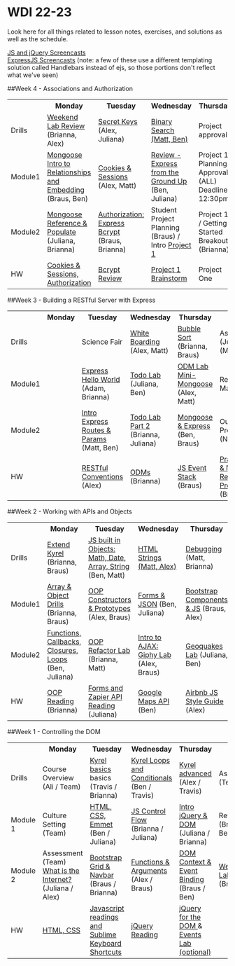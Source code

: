# WDI 22-23

Look here for all things related to lesson notes, exercises, and solutions as well as the schedule.

[JS and jQuery Screencasts](https://www.youtube.com/playlist?list=PLw1xVKFboueks5UMLogE01mdThRU577oa)
<br>
[ExpressJS Screencasts](https://www.youtube.com/playlist?list=PLNcEnkMSwDUkPTztJ8zEJsuTOMdxZshO8) (note: a few of these use a different templating solution called Handlebars instead of ejs, so those portions don't reflect what we've seen)
<!-- ##Week 12 -->
<!-- <table>
  <tr>
    <th></th>
    <th>Monday</th>
    <th>Tuesday</th>
    <th>Wednesday</th>
    <th>Thursday</th>r
    <th>Friday</th>
  </tr>
  <tr>
    <td>Drills</td>
    <td>Drill (tbd)</td>
    <td>Drill (tbd)</td>
    <td>Drill (tbd)</td>
    <td>Drill (tbd)</td>
    <td>Review (Team)</td>
  </tr>
  <tr>
    <td>Module1</td>
    <td>Topic (tbd)</td>
    <td>Topic (tbd)</td>
    <td>Topic (tbd)</td>
    <td>Topic (tbd)</td>
    <td>Review (Team)</td>
  </tr>
  <tr>
    <td>Module2</td>
    <td>Topic (tbd)</td>
    <td>Topic (tbd)</td>
    <td>Topic (tbd)</td>
    <td>Topic (tbd)</td>
    <td>Weekend Lab (Team)</td>
  </tr>
  <tr>
    <td>HW</td>
    <td>Reading (tbd)</td>
    <td>Reading (tbd)</td>
    <td>Reading (tbd)</td>
    <td>Reading (tbd)</td>
    <td>LEAVE BLANK</td>
  </tr>
</table> -->

<!-- ##Week 11 -->
<!-- <table>
  <tr>
    <th></th>
    <th>Monday</th>
    <th>Tuesday</th>
    <th>Wednesday</th>
    <th>Thursday</th>
    <th>Friday</th>
  </tr>
  <tr>
    <td>Drills</td>
    <td>Drill (tbd)</td>
    <td>Drill (tbd)</td>
    <td>Drill (tbd)</td>
    <td>Drill (tbd)</td>
    <td>Review (Team)</td>
  </tr>
  <tr>
    <td>Module1</td>
    <td>Topic (tbd)</td>
    <td>Topic (tbd)</td>
    <td>Topic (tbd)</td>
    <td>Topic (tbd)</td>
    <td>Review (Team)</td>
  </tr>
  <tr>
    <td>Module2</td>
    <td>Topic (tbd)</td>
    <td>Topic (tbd)</td>
    <td>Topic (tbd)</td>
    <td>Topic (tbd)</td>
    <td>Weekend Lab (Team)</td>
  </tr>
  <tr>
    <td>HW</td>
    <td>Reading (tbd)</td>
    <td>Reading (tbd)</td>
    <td>Reading (tbd)</td>
    <td>Reading (tbd)</td>
    <td>LEAVE BLANK</td>
  </tr>
</table> -->

<!-- ##Week 10 -->
<!-- <table>
  <tr>
    <th></th>
    <th>Monday</th>
    <th>Tuesday</th>
    <th>Wednesday</th>
    <th>Thursday</th>
    <th>Friday</th>
  </tr>
  <tr>
    <td>Drills</td>
    <td>Drill (tbd)</td>
    <td>Drill (tbd)</td>
    <td>Drill (tbd)</td>
    <td>Drill (tbd)</td>
    <td>Review (Team)</td>
  </tr>
  <tr>
    <td>Module1</td>
    <td>Topic (tbd)</td>
    <td>Topic (tbd)</td>
    <td>Topic (tbd)</td>
    <td>Topic (tbd)</td>
    <td>Review (Team)</td>
  </tr>
  <tr>
    <td>Module2</td>
    <td>Topic (tbd)</td>
    <td>Topic (tbd)</td>
    <td>Topic (tbd)</td>
    <td>Topic (tbd)</td>
    <td>Weekend Lab (Team)</td>
  </tr>
  <tr>
    <td>HW</td>
    <td>Reading (tbd)</td>
    <td>Reading (tbd)</td>
    <td>Reading (tbd)</td>
    <td>Reading (tbd)</td>
    <td>LEAVE BLANK</td>
  </tr>
</table> -->

<!-- ##Week 9 -->
<!-- <table>
  <tr>
    <th></th>
    <th>Monday</th>
    <th>Tuesday</th>
    <th>Wednesday</th>
    <th>Thursday</th>
    <th>Friday</th>
  </tr>
  <tr>
    <td>Drills</td>
    <td>Drill (tbd)</td>
    <td>Drill (tbd)</td>
    <td>Drill (tbd)</td>
    <td>Drill (tbd)</td>
    <td>Review (Team)</td>
  </tr>
  <tr>
    <td>Module1</td>
    <td>Topic (tbd)</td>
    <td>Topic (tbd)</td>
    <td>Topic (tbd)</td>
    <td>Topic (tbd)</td>
    <td>Review (Team)</td>
  </tr>
  <tr>
    <td>Module2</td>
    <td>Topic (tbd)</td>
    <td>Topic (tbd)</td>
    <td>Topic (tbd)</td>
    <td>Topic (tbd)</td>
    <td>Weekend Lab (Team)</td>
  </tr>
  <tr>
    <td>HW</td>
    <td>Reading (tbd)</td>
    <td>Reading (tbd)</td>
    <td>Reading (tbd)</td>
    <td>Reading (tbd)</td>
    <td>LEAVE BLANK</td>
  </tr>
</table> -->

<!-- ##Week 8 -->
<!-- <table>
  <tr>
    <th></th>
    <th>Monday</th>
    <th>Tuesday</th>
    <th>Wednesday</th>
    <th>Thursday</th>
    <th>Friday</th>
  </tr>
  <tr>
    <td>Drills</td>
    <td>Drill (tbd)</td>
    <td>Drill (tbd)</td>
    <td>Drill (tbd)</td>
    <td>Drill (tbd)</td>
    <td>Review (Team)</td>
  </tr>
  <tr>
    <td>Module1</td>
    <td>Topic (tbd)</td>
    <td>Topic (tbd)</td>
    <td>Topic (tbd)</td>
    <td>Topic (tbd)</td>
    <td>Review (Team)</td>
  </tr>
  <tr>
    <td>Module2</td>
    <td>Topic (tbd)</td>
    <td>Topic (tbd)</td>
    <td>Topic (tbd)</td>
    <td>Topic (tbd)</td>
    <td>Weekend Lab (Team)</td>
  </tr>
  <tr>
    <td>HW</td>
    <td>Reading (tbd)</td>
    <td>Reading (tbd)</td>
    <td>Reading (tbd)</td>
    <td>Reading (tbd)</td>
    <td>LEAVE BLANK</td>
  </tr>
</table> -->

<!-- ##Week 7 -->
<!-- <table>
  <tr>
    <th></th>
    <th>Monday</th>
    <th>Tuesday</th>
    <th>Wednesday</th>
    <th>Thursday</th>
    <th>Friday</th>
  </tr>
  <tr>
    <td>Drills</td>
    <td>Drill (tbd)</td>
    <td>Drill (tbd)</td>
    <td>Drill (tbd)</td>
    <td>Drill (tbd)</td>
    <td>Review (Team)</td>
  </tr>
  <tr>
    <td>Module1</td>
    <td>Topic (tbd)</td>
    <td>Topic (tbd)</td>
    <td>Topic (tbd)</td>
    <td>Topic (tbd)</td>
    <td>Review (Team)</td>
  </tr>
  <tr>
    <td>Module2</td>
    <td>Topic (tbd)</td>
    <td>Topic (tbd)</td>
    <td>Topic (tbd)</td>
    <td>Topic (tbd)</td>
    <td>Weekend Lab (Team)</td>
  </tr>
  <tr>
    <td>HW</td>
    <td>Reading (tbd)</td>
    <td>Reading (tbd)</td>
    <td>Reading (tbd)</td>
    <td>Reading (tbd)</td>
    <td>LEAVE BLANK</td>
  </tr>
</table> -->

<!--##Week 7 - Rails-->
<!--<table>-->
<!--  <tr>-->
<!--    <th></th>-->
<!--    <th>Monday</th>-->
<!--    <th>Tuesday</th>-->
<!--    <th>Wednesday</th>-->
<!--    <th>Thursday</th>-->
<!--    <th>Friday</th>-->
<!--  </tr>-->
<!--  <tr>-->
<!--    <td>Drills</td>-->
<!--    <td><a href="https://github.com/sf-wdi-21/csv_challenge">CSV Challenge</a> (Nathan)</td>-->
<!--    <td><a href="https://github.com/sf-wdi-21/csv_challenge">CSV Challenge</a> (Nathan)</td>-->
<!--    <td>SQL Drills (Justin)</td>-->
<!--    <td>SQL Drills (Justin)</td>-->
<!--    <td>Review (Team)</td>-->
<!--  </tr>-->
<!--  <tr>-->
<!--    <td>Module1</td>-->
<!--    <td><a href="week-07/day-01-models-auth/dawn-models">Migrations &amp; Validations</a> (Nathan)</td>-->
<!--    <td><a href="week-07/day-02-sql/dawn-intro-sql">SQL</a> (Justin)</td>-->
<!--    <td>Rails Views (Ilias)</td>-->
<!--    <td>Intro Rspec (Ilias)</td>-->
<!--    <td>Review (Team)</td>-->
<!--  </tr>-->
<!--  <tr>-->
<!--    <td>Module2</td>-->
<!--    <td><a href="week-07/day-01-models-auth/dusk-auth/readme.md">Auth</a> (Ilias)</td>-->
<!--    <td><a href="week-07/day-02-sql/dusk-sql-relationships">Relationships</a> (Justin)</td>-->
<!--    <td>Asset Pipeline Lab (Nathan)</td>-->
<!--    <td>Testing Rails (Nathan / Ilias)</td>-->
<!--    <td>Weekend Lab (Team)</td>-->
<!--  </tr>-->
<!--  <tr>-->
<!--    <td>HW</td>-->
<!--    <td><a href="/week-07/day-02-sql/dawn-intro-sql/README.md">Intro SQL</a> (Justin)</td>-->
<!--    <td>Rails Guides (Ilias)</td>-->
<!--    <td>Rails Guides (Ilias)</td>-->
<!--    <td>Rails Guides (Ilias)</td>-->
<!--    <td></td>-->
<!--  </tr>-->
<!--</table>-->

<!--##Week 6 - Ruby-->

<!--<table>-->
<!--  <tr>-->
<!--    <th></th>-->
<!--    <th>Monday</th>-->
<!--    <th>Tuesday</th>-->
<!--    <th>Wednesday</th>-->
<!--    <th>Thursday</th>-->
<!--    <th>Friday</th>-->
<!--  </tr>-->
<!--  <tr>-->
<!--    <td>Drills</td>-->
<!--    <td><a href="week-06/day-01-review-and-ruby/dawn-review-and-install-fest">Peer Review</a> (All Morning)</td>-->
<!--    <td><a href="/week-06/drills.md">Regex Drills</a> (Justin)</td>-->
<!--    <td><a href="https://github.com/sf-wdi-21/rubyMerge">Ruby Merge</a> (Ilias)</td>-->
<!--    <td><a href="https://github.com/sf-wdi-21/bubble_sort_ruby">Ruby Bubble Sort</a> (Nathan)</td>-->
<!--    <td>AR Review (Nathan)</td>-->
<!--  </tr>-->
<!--  <tr>-->
<!--    <td>Module1</td>-->
<!--    <td><a href="week-06/day-01-review-and-ruby/dawn-review-and-install-fest/installfest.md">Environment Setup </a> (Justin)</td>-->
<!--    <td><a href="https://github.com/sf-wdi-21/ruby_method_drills">Ruby Method Drills</a> (Nathan)</td>-->
<!--    <td><a href="week-06/day-03-ruby-oop/dawn-ruby-oop">Ruby OOP</a> (Ilias / Justin)</td>-->
<!--    <td><a href="week-06/day-04-rails-intro/dawn-first-rails-app/readme.md">Intro Rails Framework</a> (Ilias)</td>-->
<!--    <td><a href="week-06/day-05-rails-review/dawn-rock-n-rails/readme.md">Rock 'n Rails</a> (Ilias)</td>-->
<!--  </tr>-->
<!--  <tr>-->
<!--    <td>Module2</td>-->
<!--    <td><a href= "week-06/day-01-review-and-ruby/dusk-intro-to-ruby">Intro Ruby</a> (Justin)</td>-->
<!--    <td><a href="https://github.com/sf-wdi-21/username_generator">Username Generator Lab</a> w/ Pairing (Nathan)</td>-->
<!--    <td><a href="https://github.com/sf-wdi-21/car-racing-lab">OOP Lab</a> (Justin / Ilias)</td>-->
<!--    <td><a href="https://github.com/sf-wdi-21/hacktive_record">Intro Active Record</a> (Nathan)</td>-->
<!--    <td><a href="https://github.com/sf-wdi-21/bog-app">Bog App</a> (Justin)</td>-->
<!--  </tr>-->
<!--  <tr>-->
<!--    <td>HW</td>-->
<!--    <td><a href="week-06/day-01-review-and-ruby/dusk-intro-to-ruby/reading-ruby-data-types.md">Datatypes</a> and <a href="week-06/day-01-review-and-ruby/dusk-intro-to-ruby/reading-arrays-hashes-blocks.md">more</a>, <a href="https://github.com/sf-wdi-21/ValidIP">IP Lab</a></td>-->
<!--    <td><a href="week-06/day-03-ruby-oop/dawn-ruby-oop/reading-intro-to-classes.md">OOP Reading</a> (Justin)</td>-->
<!--    <td><a href="week-06/day-04-rails-intro/dawn-first-rails-app/reading-intro-rails.md">Rails Intro</a> (Ilias)</td>-->
<!--    <td><a href="week-06/day-05-rails-review/dawn-rock-n-rails/reading-rails-guides.md">Rails Guides</a> & <a href="http://railsforzombies.org/levels/1">Rails for Zombies</a></td>-->
<!--    <td><a href="how-tos/the_rails_checklist.md">Rails Checklist</a></td>-->
<!--  </tr>-->
<!--</table>-->

<!--##Week 5 - Project 1-->

<!-------->
<!-------->

##Week 4 - Associations and Authorization

<table>
  <tr>
    <th></th>
    <th>Monday</th>
    <th>Tuesday</th>
    <th>Wednesday</th>
    <th>Thursday</th>
    <th>Friday</th>
  </tr>
  <tr>
    <td>Drills</td>
    <td><a href="https://github.com/sf-wdi-22-23/modules-22/tree/master/w04-associations-and-auth/d1-drills">Weekend Lab Review</a> (Brianna, Alex)</td>
    <td><a href="https://github.com/sf-wdi-22-23/modules-22/tree/master/w04-associations-and-auth/d2-drills">Secret Keys</a> (Alex, Juliana)</td>
    <td><a href="https://github.com/sf-wdi-22-23/modules-22/tree/master/w04-associations-and-auth/d3-drills">Binary Search (Matt, Ben)</a></td>
    <td>Project approvals</td>
    <td>Project 1</td>
  </tr>
  <tr>
    <td>Module1</td>
    <td><a href="https://github.com/sf-wdi-22-23/modules-22/tree/master/w04-associations-and-auth/d1-dawn-embedded-mongo-associations">Mongoose Intro to Relationships and Embedding</a> (Braus, Ben)</td>
    <td><a href="https://github.com/sf-wdi-22-23/modules-22/tree/master/w04-associations-and-auth/d02-dawn-Cookies-and-Sessions">Cookies & Sessions</a> (Alex, Matt)</td>
    <td><a href="https://github.com/sf-wdi-22-23/express_heroku_starter">Review - Express from the Ground Up</a> (Ben, Juliana)</td>
    <td>Project 1 Planning. Approvals (ALL) Deadline 12:30pm</td>
    <td>Project 1</td>
  </tr>
  <tr>
    <td>Module2</td>
    <td><a href="https://github.com/sf-wdi-22-23/modules-22/tree/master/w04-associations-and-auth/d1-dusk-mongo-reference">Mongoose Reference & Populate</a> (Juliana, Brianna)</td>
    <td><a href="https://github.com/sf-wdi-22-23/modules-22/tree/master/w04-associations-and-auth/d2_dusk_express_auth">Authorization: Express Bcrypt</a> (Braus, Brianna)</td>
    <td>Student Project Planning (Braus) / Intro <a href="https://github.com/sf-wdi-22-23/modules-22/blob/master/w04-associations-and-auth/project-1/README.md" target="_blank">Project 1</a></td>
    <td>Project 1 / Getting Started Breakout (Brianna)</td>
    <td>Project 1</td>
  </tr>
  <tr>
    <td>HW</td>
    <td><a href="https://github.com/sf-wdi-22-23/modules-22/blob/master/w04-relationships-and-auth/d01-homework.md">Cookies & Sessions, Authorization</a></td>
    <td><a href="https://github.com/sf-wdi-22-23/modules-22/tree/master/w04-associations-and-auth/d02-homework">Bcrypt Review</a></td>
    <td><a href="https://github.com/sf-wdi-22-23/modules-22/tree/master/w04-associations-and-auth/d3-homework">Project 1 Brainstorm</a></td>
    <td>Project One</td>
    <td></td>
  </tr>
</table>


##Week 3 - Building a RESTful Server with Express
<table>
  <tr>
    <th></th>
    <th>Monday</th>
    <th>Tuesday</th>
    <th>Wednesday</th>
    <th>Thursday</th>
    <th>Friday</th>
  </tr>
  <tr>
    <td>Drills</td>
    <td></td>
    <td>Science Fair</td>
    <td><a href="https://github.com/sf-wdi-22-23/modules-22/tree/master/w03-intro-backend-with-express/d2-drills">White Boarding</a> (Alex, Matt)</td>
    <td><a href="https://github.com/sf-wdi-22-23/modules-22/tree/master/w03-intro-backend-with-express/d3-drills">Bubble Sort</a> (Brianna, Braus)</td>
    <td>Assessment (Juliana (Matt, Alex))</td>
  </tr>
  <tr>
    <td>Module1</td>
    <td></td>
    <td><a href="https://github.com/sf-wdi-22-23/modules-22/tree/master/w03-intro-backend-with-express/d1-dawn-express-hello-world" target="_blank">Express Hello World</a> (Adam, Brianna)</td>
    <td><a href="https://github.com/sf-wdi-22-23/modules-22/tree/master/w03-intro-backend-with-express/d2-dawn-dusk-to-eatly">Todo Lab </a>(Juliana, Ben)</td>
    <td><a href="https://github.com/sf-wdi-22-23/modules-22/tree/master/w03-intro-backend-with-express/d3-dawn-odm-lab"> ODM Lab Mini-Mongoose</a> (Alex, Matt)</td>
    <td>Review (Alex, Matt)</td>
  </tr>
  <tr>
    <td>Module2</td>
    <td></td>
    <td><a href="https://github.com/sf-wdi-22-23/modules-22/tree/master/w03-intro-backend-with-express/d1-dusk-intro-express">Intro Express Routes & Params</a> (Matt, Ben)</td>
    <td><a href="https://github.com/sf-wdi-22-23/modules-22/tree/master/w03-intro-backend-with-express/d2-dawn-dusk-to-eatly">Todo Lab Part 2</a> (Brianna, Juliana)</td>
    <td><a href="https://github.com/sf-wdi-22-23/modules-22/tree/master/w03-intro-backend-with-express/d4-dusk-mongoose">Mongoose & Express</a> (Ben, Braus)</td>
    <td>Outcomes Programming (Neda)</td>
  </tr>
  <tr>
    <td>HW</td>
    <td></td>
    <td><a href="https://github.com/sf-wdi-22-23/modules-22/blob/master/w03-intro-backend-with-express/d1-homework.md">RESTful Conventions</a> (Alex)</td>
    <td><a href="https://github.com/sf-wdi-22-23/modules-22/tree/master/w03-intro-backend-with-express/d2-homework">ODMs</a> (Brianna)</td>
    <td><a href="https://github.com/sf-wdi-22-23/modules-22/tree/master/w03-intro-backend-with-express/d4-homework">JS Event Stack</a> (Braus)</td>
    <td><a href="https://github.com/sf-wdi-22-23/modules-22/tree/master/w03-intro-backend-with-express/d4-weekend-lab" target="_blank">Practice Lab & Mongoose Relationships Prep</a> (Brianna)</td>
  </tr>
</table>



##Week 2 - Working with APIs and Objects
<table>
  <tr>
    <th></th>
    <th>Monday</th>
    <th>Tuesday</th>
    <th>Wednesday</th>
    <th>Thursday</th>
    <th>Friday</th>
  </tr>
  <tr>
    <td>Drills</td>
    <td><a href="https://github.com/sf-wdi-22-23/modules-22/tree/master/w02-working-with-objects/d1-drills" target="_blank">Extend Kyrel</a> (Brianna, Braus)</td>
    <td><a href="https://github.com/sf-wdi-22-23/modules-22/tree/master/w02-working-with-objects/d2-drills">JS built in Objects: Math, Date, Array, String</a> (Ben, Matt)</td>
    <td><a href="https://github.com/sf-wdi-22-23/modules-22/tree/master/w02-working-with-objects/d3-drills">HTML Strings (Matt, Alex)</a></td>
    <td><a href="https://github.com/sf-wdi-22-23/debug-drills" target="_blank">Debugging</a> (Matt, Brianna)</td>
    <td>Assessment (Juliana, Brianna)</td>
  </tr>
  <tr>
    <td>Module1</td>
    <td><a href="https://github.com/sf-wdi-22-23/modules-22/tree/master/w02-working-with-objects/d1-dawn-arrays-objects" target="_blank">Array & Object Drills</a> (Brianna, Braus)</td>
    <td><a href="https://github.com/sf-wdi-22-23/modules-22/tree/master/w02-working-with-objects/d2-dawn-OOP">OOP Constructors & Prototypes</a> (Alex, Braus)</td>
    <td><a href="https://github.com/sf-wdi-22-23/modules-22/tree/master/w02-working-with-objects/d3-dawn-forms">Forms & JSON</a> (Ben, Juliana)</td>
    <td><a href="https://github.com/sf-wdi-22-23/modules-22/tree/master/w02-working-with-objects/d4-dawn-bootstrap-js" target="_blank">Bootstrap Components & JS</a> (Braus, Alex)</a></td>
    <td>Review (Matt, Brianna) <br> <a href="https://github.com/sf-wdi-22-23/modules-22/tree/master/w02-working-with-objects/project_zero">Project 0</a> (Alex)</td>
  </tr>
  <tr>
    <td>Module2</td>
    <td><a href="https://github.com/sf-wdi-22-23/modules-22/tree/master/w02-working-with-objects/d1-dusk-functions">Functions, Callbacks, Closures, Loops</a> (Ben, Juliana)</td>
    <td><a href="https://github.com/sf-wdi-22-23/modules-22/tree/master/w02-working-with-objects/d2-dusk-oop-refactor-lab">OOP Refactor Lab</a> (Brianna, Matt)</td>
    <td><a href="https://github.com/sf-wdi-22-23/modules-22/tree/master/w02-working-with-objects/d3-dusk-ajax">Intro to AJAX: Giphy Lab</a> (Alex, Braus)</td>
    <td><a href="https://github.com/sf-wdi-22-23/modules-22/tree/master/w02-working-with-objects/d4-dusk-geoquakes">Geoquakes Lab</a> (Juliana, Ben)</td>
    <td></td>
  </tr>
  <tr>
    <td>HW</td>
    <td><a href="https://github.com/sf-wdi-22-23/modules-22/tree/master/w02-working-with-objects/d1-homework" target="_blank">OOP Reading</a> (Brianna)</td>
    <td><a href="https://github.com/sf-wdi-22-23/modules-22/tree/master/w02-working-with-objects/d2-homework">Forms and Zapier API Reading</a> (Juliana)</td>
    <td><a href="https://github.com/sf-wdi-22-23/modules-22/tree/master/w02-working-with-objects/d3-homework">Google Maps API</a> (Ben)</td>
    <td><a href="https://github.com/sf-wdi-22-23/modules-22/tree/master/w02-working-with-objects/d4-homework">Airbnb JS Style Guide</a> (Alex)</td>
    <td>Reading for Monday: <a href="http://code.tutsplus.com/tutorials/http-the-protocol-every-web-developer-must-know-part-1--net-31177">HTTP Basics</a></td>

  </tr>
</table>


##Week 1 - Controlling the DOM
<table>
  <tr>
    <th></th>
    <th>Monday</th>
    <th>Tuesday</th>
    <th>Wednesday</th>
    <th>Thursday</th>
    <th>Friday</th>
  </tr>
  <tr>
    <td>Drills</td>
    <td>Course Overview (Ali / Team)</td>
    <td><a href="https://github.com/sf-wdi-22-23/kyrel" target="_blank">Kyrel basics</a> basics (Travis / Brianna)</td>
    <td><a href="https://github.com/sf-wdi-22-23/kyrel/blob/master/challenges/day2.md" target="_blank">Kyrel Loops and Conditionals</a> (Ben / Travis)</td>
    <td><a href="https://github.com/sf-wdi-22-23/kyrel/blob/master/challenges/day3.md">Kyrel advanced</a> (Alex / Travis)</td>
    <td>Assessment (Team)</td>
  </tr>
  <tr>
    <td>Module 1</td>
    <td>Culture Setting (Team)</td>
    <td><a href="https://github.com/sf-wdi-22-23/modules-22/tree/master/w01-controlling-the-dom/d2-dawn-html-css" target="_blank">HTML, CSS, Emmet</a> (Ben / Juliana)</td>
    <td><a href="https://github.com/sf-wdi-22-23/modules-22/tree/master/w01-controlling-the-dom/d3-dawn-control-flow" target="_blank">JS Control Flow</a> (Brianna / Juliana)</td>
    <td><a href="https://github.com/sf-wdi-22-23/modules-22/tree/master/w01-controlling-the-dom/d4-dawn-intro-jquery">Intro jQuery & DOM</a> (Juliana / Brianna)</td>
    <td>Review (Braus / Ben)</td>
  </tr>
  <tr>
    <td>Module 2</td>
    <td>Assessment (Team) <br><a href="https://github.com/sf-wdi-22-23/modules-22/tree/master/w01-controlling-the-dom/d1-dusk-the-internet">What is the Internet?</a> (Juliana / Alex)</td>
    <td><a href="https://github.com/sf-wdi-22-23/modules-22/tree/master/w01-controlling-the-dom/d2-dusk-bootstrap-css">Bootstrap Grid & Navbar</a> (Braus / Brianna)</td>
    <td><a href="https://github.com/sf-wdi-22-23/modules-22/tree/master/w01-controlling-the-dom/d3_dusk_functions">Functions & Arguments</a> (Alex / Braus)</td>
    <td><a href="https://github.com/sf-wdi-22-23/modules-22/tree/master/w01-controlling-the-dom/d4_dusk_dom_events">DOM Context & Event Binding</a> (Braus / Ben)</td>
    <td><a href="https://github.com/sf-wdi-22-23/tic-tac-toe" target="_blank">Weekend Lab</a> (Brianna)</td>
  </tr>
  <tr>
    <td>HW</td>
    <td><a href="https://github.com/sf-wdi-22-23/modules-22/tree/master/w01-controlling-the-dom/d1-homework" target="_blank">HTML, CSS</a></td>
    <td>
      <a href="https://github.com/sf-wdi-22-23/modules-22/blob/master/w01-controlling-the-dom/d2-homework/README.md">Javascript readings and Sublime Keyboard Shortcuts</a>
    </td>
    <td><a href="https://github.com/sf-wdi-22-23/modules-22/blob/master/w01-controlling-the-dom/d3-homework/README.md">jQuery Reading</a></td>
    <td><a href="https://github.com/sf-wdi-22-23/modules-22/blob/master/w01-controlling-the-dom/d4-homework/README.md">jQuery for the DOM </a> & <a href="https://github.com/sf-wdi-22-23/events_lab">Events Lab (optional)</a></td>
    <td></td>
  </tr>
</table>
